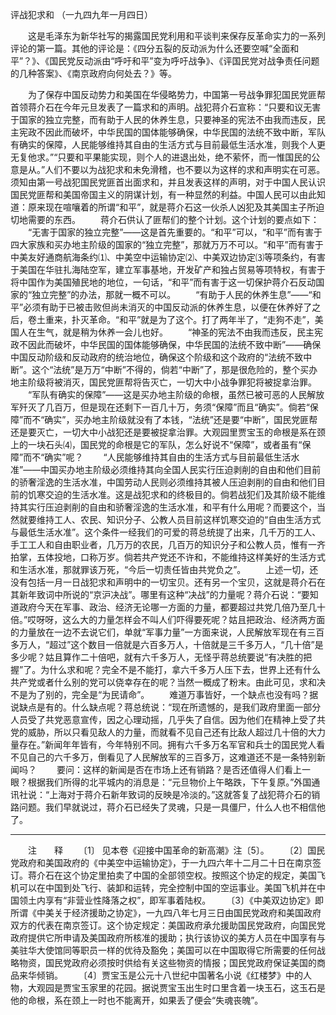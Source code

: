 评战犯求和
（一九四九年一月四日）

　　这是毛泽东为新华社写的揭露国民党利用和平谈判来保存反革命实力的一系列评论的第一篇。其他的评论是：《四分五裂的反动派为什么还要空喊“全面和平”？》、《国民党反动派由“呼吁和平”变为呼吁战争》、《评国民党对战争责任问题的几种答案》、《南京政府向何处去？》等。 

　　为了保存中国反动势力和美国在华侵略势力，中国第一号战争罪犯国民党匪帮首领蒋介石在今年元旦发表了一篇求和的声明。战犯蒋介石宣称：“只要和议无害于国家的独立完整，而有助于人民的休养生息，只要神圣的宪法不由我而违反，民主宪政不因此而破坏，中华民国的国体能够确保，中华民国的法统不致中断，军队有确实的保障，人民能够维持其自由的生活方式与目前最低生活水准，则我个人更无复他求。”“只要和平果能实现，则个人的进退出处，绝不萦怀，而一惟国民的公意是从。”人们不要以为战犯求和未免滑稽，也不要以为这样的求和声明实在可恶。须知由第一号战犯国民党匪首出面求和，并且发表这样的声明，对于中国人民认识国民党匪帮和美国帝国主义的阴谋计划，有一种显然的利益。中国人民可以由此知道：原来现在喧嚷着的所谓“和平”，就是蒋介石这一伙杀人凶犯及其美国主子所迫切地需要的东西。 
　　蒋介石供认了匪帮们的整个计划。这个计划的要点如下： 
　　“无害于国家的独立完整”——这是首先重要的。“和平”可以，“和平”而有害于四大家族和买办地主阶级的国家的“独立完整”，那就万万不可以。“和平”而有害于中美友好通商航海条约⑴、中美空中运输协定⑵、中美双边协定⑶等项条约，有害于美国在华驻扎海陆空军，建立军事基地，开发矿产和独占贸易等项特权，有害于将中国作为美国殖民地的地位，一句话，“和平”而有害于这一切保护蒋介石反动国家的“独立完整”的办法，那就一概不可以。 
　　“有助于人民的休养生息”——“和平”必须有助于已被击败但尚未消灭的中国反动派的休养生息，以便在休养好了之后，卷土重来，扑灭革命。“和平”就是为了这个。打了两年半了，“走狗不走”，美国人在生气，就是稍为休养一会儿也好。 
　　“神圣的宪法不由我而违反，民主宪政不因此而破坏，中华民国的国体能够确保，中华民国的法统不致中断”——确保中国反动阶级和反动政府的统治地位，确保这个阶级和这个政府的“法统不致中断”。这个“法统”是万万“中断”不得的，倘若“中断”了，那是很危险的，整个买办地主阶级将被消灭，国民党匪帮将告灭亡，一切大中小战争罪犯将被捉拿治罪。 
　　“军队有确实的保障”——这是买办地主阶级的命根，虽然已被可恶的人民解放军歼灭了几百万，但是现在还剩下一百几十万，务须“保障”而且“确实”。倘若“保障”而不“确实”，买办地主阶级就没有了本钱，“法统”还是要“中断”，国民党匪帮还是要灭亡，一切大中小战犯还是要被捉拿治罪。大观园里贾宝玉的命根是系在颈上的一块石头⑷，国民党的命根是它的军队，怎么好说不“保障”，或者虽有“保障”而不“确实”呢？ 
　　“人民能够维持其自由的生活方式与目前最低生活水准”——中国买办地主阶级必须维持其向全国人民实行压迫剥削的自由和他们目前的骄奢淫逸的生活水准，中国劳动人民则必须维持其被人压迫剥削的自由和他们目前的饥寒交迫的生活水准。这是战犯求和的终极目的。倘若战犯们及其阶级不能维持其实行压迫剥削的自由和骄奢淫逸的生活水准，和平有什么用呢？而要这个，当然就要维持工人、农民、知识分子、公教人员目前这样饥寒交迫的“自由生活方式与最低生活水准”。这个条件一经我们的可爱的蒋总统提了出来，几千万的工人、手工工人和自由职业者，几万万的农民，几百万的知识分子和公教人员，惟有一齐拍掌，五体投地，口称万岁。倘若共产党还不许和，不能维持这样美好的生活方式和生活水准，那就罪该万死，“今后一切责任皆由共党负之”。 
　　上述一切，还没有包括一月一日战犯求和声明中的一切宝贝。还有另一个宝贝，这就是蒋介石在其新年致词中所说的“京沪决战”。哪里有这种“决战”的力量呢？蒋介石说：“要知道政府今天在军事、政治、经济无论哪一方面的力量，都要超过共党几倍乃至几十倍。”哎呀呀，这么大的力量怎样会不叫人们吓得要死呢？姑且把政治、经济两方面的力量放在一边不去说它们，单就“军事力量”一方面来说，人民解放军现在有三百多万人，“超过”这个数目一倍就是六百多万人，十倍就是三千多万人，“几十倍”是多少呢？姑且算作二十倍吧，就有六千多万人，无怪乎蒋总统要说“有决胜的把握”了。为什么求和呢？完全不是不能打，拿六千多万人压下去，世界上还有什么共产党或者什么别的党可以侥幸存在的呢？当然一概成了粉末。由此可见，求和决不是为了别的，完全是“为民请命”。 
　　难道万事皆好，一个缺点也没有吗？据说缺点是有的。什么缺点呢？蒋总统说：“现在所遗憾的，是我们政府里面一部分人员受了共党恶意宣传，因之心理动摇，几乎失了自信。因为他们在精神上受了共党的威胁，所以只看见敌人的力量，而就看不见自己还有比敌人超过几十倍的大力量存在。”新闻年年皆有，今年特别不同。拥有六千多万名军官和兵士的国民党人看不见自己的六千多万，倒看见了人民解放军的三百多万，这难道还不是一条特别新闻吗？ 
　　要问：这样的新闻是否在市场上还有销路？是否还值得人们看上一眼？根据我们所得的北平城内的消息是：“元旦物价上午略跌，下午复原。”外国通讯社说：“上海对于蒋介石新年致词的反映是冷淡的。”这就答复了战犯蒋介石的销路问题。我们早就说过，蒋介石已经失了灵魂，只是一具僵尸，什么人也不相信他了。 


------------------
　　注　　释 
　　〔1〕 见本卷《迎接中国革命的新高潮》注〔5〕。 
　　〔2〕国民党政府和美国政府的《中美空中运输协定》，于一九四六年十二月二十日在南京签订。蒋介石在这个协定里拍卖了中国的全部领空权。按照这个协定的规定，美国飞机可以在中国到处飞行、装卸和运转，完全控制中国的空运事业。美国飞机并在中国领土内享有“非营业性降落之权”，即军事着陆权。 
　　〔3〕《中美双边协定》即所谓《中美关于经济援助之协定》，一九四八年七月三日由国民党政府和美国政府双方的代表在南京签订。这个协定规定：美国政府承允援助国民党政府，向国民党政府提供它所申请及美国政府所核准的援助；执行该协议的美方人员在中国享有与美驻华大使馆同等职员一样的优待及豁免；美国可以在中国取得它所需要的任何战略物资，国民党政府必须按时供给有关这些物资的情报；国民党政府保证美国的商品来华倾销。 
　　〔4〕贾宝玉是公元十八世纪中国著名小说《红楼梦》中的人物，大观园是贾宝玉家里的花园。据说贾宝玉出生时口里含着一块玉石，这玉石是他的命根，系在颈上一时也不能离开，如果丢了便会“失魂丧魄”。 
